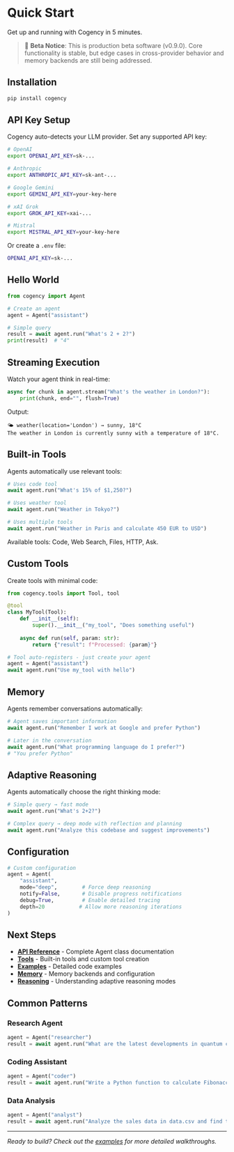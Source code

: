 # Quick Start

Get up and running with Cogency in 5 minutes.

> 🚧 **Beta Notice**: This is production beta software (v0.9.0). Core functionality is stable, but edge cases in cross-provider behavior and memory backends are still being addressed.

## Installation

```bash
pip install cogency
```

## API Key Setup

Cogency auto-detects your LLM provider. Set any supported API key:

```bash
# OpenAI
export OPENAI_API_KEY=sk-...

# Anthropic  
export ANTHROPIC_API_KEY=sk-ant-...

# Google Gemini
export GEMINI_API_KEY=your-key-here

# xAI Grok
export GROK_API_KEY=xai-...

# Mistral
export MISTRAL_API_KEY=your-key-here
```

Or create a `.env` file:
```bash
OPENAI_API_KEY=sk-...
```

## Hello World

```python
from cogency import Agent

# Create an agent
agent = Agent("assistant")

# Simple query
result = await agent.run("What's 2 + 2?")
print(result)  # "4"
```

## Streaming Execution

Watch your agent think in real-time:

```python
async for chunk in agent.stream("What's the weather in London?"):
    print(chunk, end="", flush=True)
```

Output:
```
🌤️ weather(location='London') → sunny, 18°C
The weather in London is currently sunny with a temperature of 18°C.
```

## Built-in Tools

Agents automatically use relevant tools:

```python
# Uses code tool
await agent.run("What's 15% of $1,250?")

# Uses weather tool  
await agent.run("Weather in Tokyo?")

# Uses multiple tools
await agent.run("Weather in Paris and calculate 450 EUR to USD")
```

Available tools: Code, Web Search, Files, HTTP, Ask.

## Custom Tools

Create tools with minimal code:

```python
from cogency.tools import Tool, tool

@tool
class MyTool(Tool):
    def __init__(self):
        super().__init__("my_tool", "Does something useful")
    
    async def run(self, param: str):
        return {"result": f"Processed: {param}"}

# Tool auto-registers - just create your agent
agent = Agent("assistant")
await agent.run("Use my_tool with hello")
```

## Memory

Agents remember conversations automatically:

```python
# Agent saves important information
await agent.run("Remember I work at Google and prefer Python")

# Later in the conversation
await agent.run("What programming language do I prefer?")
# "You prefer Python"
```

## Adaptive Reasoning

Agents automatically choose the right thinking mode:

```python
# Simple query → fast mode
await agent.run("What's 2+2?")

# Complex query → deep mode with reflection and planning
await agent.run("Analyze this codebase and suggest improvements")
```

## Configuration

```python
# Custom configuration
agent = Agent(
    "assistant",
    mode="deep",        # Force deep reasoning
    notify=False,       # Disable progress notifications
    debug=True,         # Enable detailed tracing
    depth=20           # Allow more reasoning iterations
)
```

## Next Steps

- **[API Reference](api.md)** - Complete Agent class documentation
- **[Tools](tools.md)** - Built-in tools and custom tool creation  
- **[Examples](examples.md)** - Detailed code examples
- **[Memory](memory.md)** - Memory backends and configuration
- **[Reasoning](reasoning.md)** - Understanding adaptive reasoning modes

## Common Patterns

### Research Agent
```python
agent = Agent("researcher")
result = await agent.run("What are the latest developments in quantum computing?")
```

### Coding Assistant
```python
agent = Agent("coder")
result = await agent.run("Write a Python function to calculate Fibonacci numbers")
```

### Data Analysis
```python
agent = Agent("analyst")  
result = await agent.run("Analyze the sales data in data.csv and find trends")
```

---

*Ready to build? Check out the [examples](examples.md) for more detailed walkthroughs.*